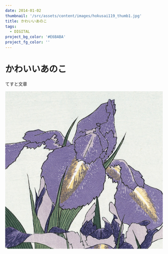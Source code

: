```yaml
---
date: 2014-01-02
thumbnail: '/src/assets/content/images/hokusai119_thumb1.jpg'
title: かわいいあのこ
tags:
  - DIGITAL
project_bg_color: '#E6BABA'
project_fg_color: ''
---
```


# かわいいあのこ

てすと文章

![](/src/assets/content/images/hokusai119_thumb1.jpg)
